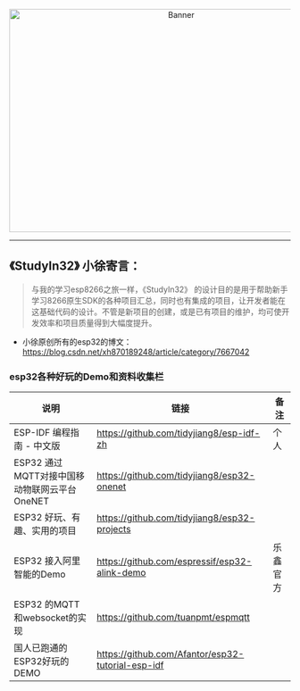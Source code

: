 <p align="center">
  <img src="https://h5xuhong.oss-cn-hongkong.aliyuncs.com/8266%E5%9B%BE%E7%89%87/esp32.png" width="600px" height="400px" alt="Banner" />
</p>

***************************************************
## 《StudyIn32》 小徐寄言：

> 与我的学习esp8266之旅一样，《StudyIn32》 的设计目的是用于帮助新手学习8266原生SDK的各种项目汇总，同时也有集成的项目，让开发者能在这基础代码的设计。不管是新项目的创建，或是已有项目的维护，均可使开发效率和项目质量得到大幅度提升。


- 小徐原创所有的esp32的博文：https://blog.csdn.net/xh870189248/article/category/7667042



 
### esp32各种好玩的Demo和资料收集栏

|说明|链接|备注|
|--------|------|-------|
|ESP-IDF 编程指南 - 中文版|https://github.com/tidyjiang8/esp-idf-zh|个人|
|ESP32 通过MQTT对接中国移动物联网云平台 OneNET|https://github.com/tidyjiang8/esp32-onenet||
|ESP32 好玩、有趣、实用的项目|https://github.com/tidyjiang8/esp32-projects||
|ESP32 接入阿里智能的Demo|https://github.com/espressif/esp32-alink-demo|乐鑫官方|
|ESP32 的MQTT和websocket的实现|https://github.com/tuanpmt/espmqtt||
|国人已跑通的ESP32好玩的DEMO|https://github.com/Afantor/esp32-tutorial-esp-idf||
